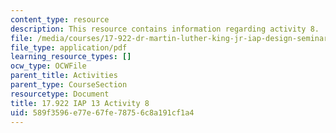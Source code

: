 ```yaml
---
content_type: resource
description: This resource contains information regarding activity 8.
file: /media/courses/17-922-dr-martin-luther-king-jr-iap-design-seminar-january-iap-2013/589f3596e77e67fe78756c8a191cf1a4_MIT17_922IAP13_Activity8.pdf
file_type: application/pdf
learning_resource_types: []
ocw_type: OCWFile
parent_title: Activities
parent_type: CourseSection
resourcetype: Document
title: 17.922 IAP 13 Activity 8
uid: 589f3596-e77e-67fe-7875-6c8a191cf1a4
---
```

